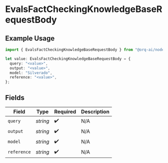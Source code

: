# EvalsFactCheckingKnowledgeBaseRequestBody

## Example Usage

```typescript
import { EvalsFactCheckingKnowledgeBaseRequestBody } from "@orq-ai/node/models/operations";

let value: EvalsFactCheckingKnowledgeBaseRequestBody = {
  query: "<value>",
  output: "<value>",
  model: "Silverado",
  reference: "<value>",
};
```

## Fields

| Field              | Type               | Required           | Description        |
| ------------------ | ------------------ | ------------------ | ------------------ |
| `query`            | *string*           | :heavy_check_mark: | N/A                |
| `output`           | *string*           | :heavy_check_mark: | N/A                |
| `model`            | *string*           | :heavy_check_mark: | N/A                |
| `reference`        | *string*           | :heavy_check_mark: | N/A                |